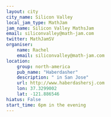 ```yaml
---
layout: city                                           
city_name: Silicon Valley
local_jam_type: MathJam
jam_name: Silicon Valley MathsJam
email: siliconvalley@math-jam.com
twitter: MathJamSV
organiser:
    name: Rachel
    email: siliconvalley@math-jam.com
location:
    group: north-america
    pub_name: "Haberdasher"
    description: " in San Jose"
    url: http://www.haberdashersj.com
    lon: 37.3299002
    lat: -121.886546
hiatus: False
start_time: 6pm in the evening
---
```

